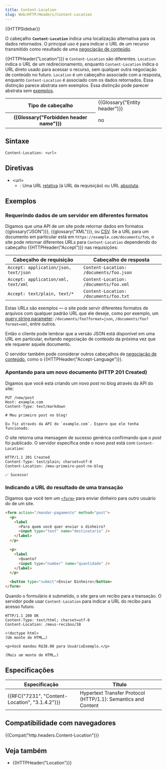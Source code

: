 ```yaml
---
title: Content-Location
slug: Web/HTTP/Headers/Content-Location
---
```


{{HTTPSidebar}}

O cabeçalho **`Content-Location`** indica uma localização alternativa para os dados retornados. O principal uso é para indicar o URL de um recurso transmitido como resultado de uma [negociação de conteúdo](/pt-BR/docs/Web/HTTP/Content_negotiation).

{{HTTPHeader("Location")}} e `Content-Location` são diferentes. `Location` indica o URL de um redirecionamento, enquanto `Content-Location` indica o URL direto usado para acessar o recurso, sem qualquer outra negociação de conteúdo no futuro. `Location` é um cabeçalho associado com a resposta, enquanto `Content-Location` é associado com os dados retornados. Essa distinção parece abstrata sem exemplos. Essa distinção pode parecer abstrata sem [exemplos](#Exemplos).

<table class="properties">
  <tbody>
    <tr>
      <th scope="row">Tipo de cabeçalho</th>
      <td>{{Glossary("Entity header")}}</td>
    </tr>
    <tr>
      <th scope="row">{{Glossary("Forbidden header name")}}</th>
      <td>no</td>
    </tr>
  </tbody>
</table>

## Sintaxe

```
Content-Location: <url>
```

## Diretivas

- \<url>
  - : Uma URL [relativa](/pt-BR/docs/Learn/Common_questions/What_is_a_URL#Examples_of_relative_URLs) (à URL da requisição) ou URL [absoluta](/pt-BR/docs/Learn/Common_questions/What_is_a_URL#Examples_of_absolute_URLs).

## Exemplos

### Requerindo dados de um servidor em diferentes formatos

Digamos que uma API de um site pode retornar dados em formatos {{glossary("JSON")}}, {{glossary("XML")}}, ou [CSV](https://en.wikipedia.org/wiki/Comma-separated_values). Se a URL para um documento em particular está em `https://example.com/documents/foo`, o site pode retornar diferentes URLs para `Content-Location` dependendo do cabeçalho {{HTTPHeader("Accept")}} nas requisições:

| Cabeçalho de requisição               | Cabeçalho de resposta                   |
| ------------------------------------- | --------------------------------------- |
| `Accept: application/json, text/json` | `Content-Location: /documents/foo.json` |
| `Accept: application/xml, text/xml`   | `Content-Location: /documents/foo.xml`  |
| `Accept: text/plain, text/*`          | `Content-Location: /documents/foo.txt`  |

Estas URLs são exemplos — o site pode servir diferentes formatos de arquivos com qualquer padrão URL que ele deseje, como por exemplo, um [query string parameter](/pt-BR/docs/Web/API/HTMLHyperlinkElementUtils/search): `/documents/foo?format=json`, `/documents/foo?format=xml`, entre outros.

Então o cliente pode lembrar que a versão JSON está disponível em uma URL em particular, evitando negociação de conteúdo da próxima vez que ele requerer aquele documento.

O servidor também pode considerar outros cabeçalhos de [negociação de conteúdo](/pt-BR/docs/Web/HTTP/Content_negotiation), como o {{HTTPHeader("Accept-Language")}}.

### Apontando para um novo documento (HTTP 201 Created)

Digamos que você está criando um novo _post_ no blog através da API do site:

```
PUT /new/post
Host: example.com
Content-Type: text/markdown

# Meu primeiro post no blog!

Eu fiz através da API do `example.com`. Espero que ele tenha funcionado.
```

O site retorna uma mensagem de sucesso genérica confirmando que o _post_ foi publicado. O servidor especifica onde o novo _post_ está com `Content-Location`:

```
HTTP/1.1 201 Created
Content-Type: text/plain; charset=utf-8
Content-Location: /meu-primeiro-post-no-blog

✅ Sucesso!
```

### Indicando a URL do resultado de uma transação

Digamos que você tem um [`<form>`](/pt-BR/docs/Web/HTML/Element/form) para enviar dinheiro para outro usuário do de um site.

```html
<form action="/mandar-pagamento" method="post">
  <p>
    <label
      >Para quem você quer enviar o dinheiro?
      <input type="text" name="destinatario" />
    </label>
  </p>

  <p>
    <label
      >Quanto?
      <input type="number" name="quantidade" />
    </label>
  </p>

  <button type="submit">Enviar Dinheiro</button>
</form>
```

Quando o formulário é submetido, o site gera um recibo para a transação. O servidor pode usar `Content-Location` para indicar a URL do recibo para acesso futuro.

```
HTTP/1.1 200 OK
Content-Type: text/html; charset=utf-8
Content-Location: /meus-recibos/38

<!doctype html>
(Um monte de HTML…)

<p>Você mandou R$38.00 para UsuárioExemplo.</p>

(Mais um monte de HTML…)
```

## Especificações

| Especificação                                  | Título                                                        |
| ---------------------------------------------- | ------------------------------------------------------------- |
| {{RFC("7231", "Content-Location", "3.1.4.2")}} | Hypertext Transfer Protocol (HTTP/1.1): Semantics and Content |

## Compatibilidade com navegadores

{{Compat("http.headers.Content-Location")}}

## Veja também

- {{HTTPHeader("Location")}}
